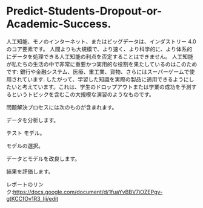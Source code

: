 # Predict-Students-Dropout-or-Academic-Success.
人工知能、モノのインターネット、またはビッグデータは、インダストリー 4.0 のコア要素です。 人間よりも大規模で、より速く、より科学的に、より体系的にデータを処理できる人工知能の利点を否定することはできません。 人工知能が私たちの生活の中で非常に重要かつ実用的な役割を果たしているのはこのためです: 銀行や金融システム、医療、重工業、貨物、さらにはスーパーゲームで使用されています. したがって、学習した知識を実際の製品に適用できるようにしたいと考えています。これは、学生のドロップアウトまたは学業の成功を予測するというトピックを含むこの大規模な演習のようなものです。

問題解決プロセスには次のものが含まれます。

データを分析します。

テスト モデル。

モデルの選択。

データとモデルを改良します。

結果を評価します。

レポートのリンク:https://docs.google.com/document/d/1fuaYvBBV7iOZEPgv-gtKCCfOv1R3_Iii/edit
